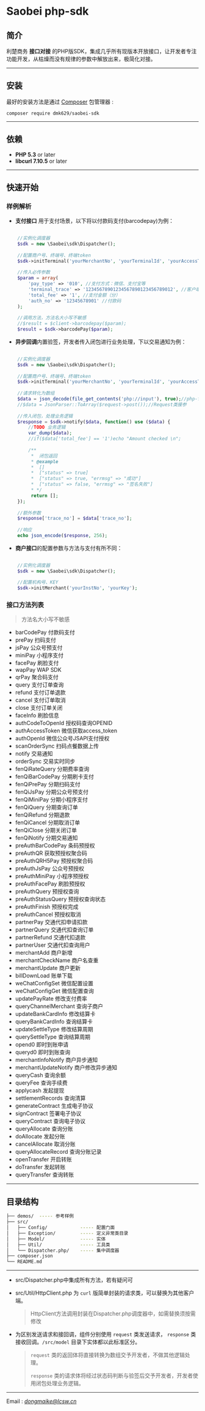 # Saobei php-sdk

## 简介

利楚商务 **接口对接** 的PHP版SDK，集成几乎所有现版本开放接口，让开发者专注功能开发，从枯燥而没有规律的参数中解放出来，极简化对接。

------


## 安装

最好的安装方法是通过 [Composer](http://getcomposer.org/) 包管理器 :

```shell
composer require dmk629/saobei-sdk
```

------
## 依赖

- **PHP 5.3** or later
- **libcurl 7.10.5** or later

------

## 快速开始

### 样例解析

- **支付接口** 用于支付场景，以下将以付款码支付(barcodepay)为例：

```php
    
    //实例化调度器
    $sdk = new \Saobei\sdk\Dispatcher();
    
    //配置商户号、终端号、终端token
    $sdk->initTerminal('yourMerchantNo', 'yourTerminalId', 'yourAccessToken');
    
    //传入必传参数
    $param = array(
        'pay_type' => '010', //支付方式：微信、支付宝等
        'terminal_trace' => '12345678901234567890123456789012', //客户端唯一流水号，生成须有识别性
        'total_fee' => '1', //支付金额（分）
        'auth_no' => '12345678901' //付款码
    );
    
    //调用方法，方法名大小写不敏感
    //$result = $client->barcodepay($param);
    $result = $sdk->barcodePay($param);

```

- **异步回调**内置验签，开发者传入闭包进行业务处理，下以交易通知为例：

```php
    
    //实例化调度器
    $sdk = new \Saobei\sdk\Dispatcher();
    
    //配置商户号、终端号、终端token
    $sdk->initTerminal('yourMerchantNo', 'yourTerminalId', 'yourAccessToken');
    
    //请求转化为数组
    $data = json_decode(file_get_contents('php://input'), true);//php-fpm模式接参
    //$data = JsonParser::ToArray($request->post());//Request类接参
    
    //传入闭包，处理业务逻辑
    $response = $sdk->notify($data, function() use ($data) {
        //TODO 业务逻辑
        var_dump($data);
        //if($data['total_fee'] == '1')echo "Amount checked \n";
        
        /**
         *  闭包返回
         * @example
         *  []
         *  ["status" => true]
         *  ["status" => true, "errmsg" => "成功"]
         *  ["status" => false, "errmsg" => "签名失败"]
         * */
         return [];
    });
    
    //额外参数
    $response['trace_no'] = $data['trace_no'];
    
    //响应
    echo json_encode($response, 256);

```

- **商户接口**的配置参数与方法与支付有所不同：

```php
    
    //实例化调度器
    $sdk = new \Saobei\sdk\Dispatcher();
    
    //配置机构号、KEY
    $sdk->initMerchant('yourInstNo', 'yourKey');

```

### 接口方法列表

> 方法名大小写不敏感

- barCodePay        付款码支付
- prePay            扫码支付
- jsPay             公众号预支付
- miniPay           小程序支付
- facePay           刷脸支付
- wapPay            WAP SDK
- qrPay             聚合码支付
- query             支付订单查询
- refund            支付订单退款
- cancel            支付订单取消
- close             支付订单关闭
- faceInfo          刷脸信息
- authCodeToOpenId  授权码查询OPENID
- authAccessToken   微信获取access_token
- authOpenId        微信公众号JSAPI支付授权
- scanOrderSync     扫码点餐数据上传
- notify            交易通知
- orderSync         交易实时同步
- fenQiRateQuery    分期费率查询
- fenQiBarCodePay   分期刷卡支付
- fenQiPrePay       分期扫码支付
- fenQiJsPay        分期公众号预支付
- fenQiMiniPay      分期小程序支付
- fenQiQuery        分期查询订单
- fenQiRefund       分期退款
- fenQiCancel       分期取消订单
- fenQiClose        分期关闭订单
- fenQiNotify       分期交易通知
- preAuthBarCodePay 条码预授权
- preAuthQR         获取预授权聚合码
- preAuthQRH5Pay    预授权聚合码
- preAuthJsPay      公众号预授权
- preAuthMiniPay    小程序预授权
- preAuthFacePay    刷脸预授权
- preAuthQuery      预授权查询
- preAuthStatusQuery 预授权查询状态
- preAuthFinish     预授权完成
- preAuthCancel     预授权取消
- partnerPay        交通代扣申请扣款
- partnerQuery      交通代扣查询订单
- partnerRefund     交通代扣退款
- partnerUser       交通代扣查询用户
- merchantAdd       商户新增
- merchantCheckName 商户名查重
- merchantUpdate    商户更新
- billDownLoad      账单下载
- weChatConfigSet   微信配置设置
- weChatConfigGet   微信配置查询
- updatePayRate     修改支付费率
- queryChannelMerchant 查询子商户
- updateBankCardInfo 修改结算卡
- queryBankCardInfo 查询结算卡
- updateSettleType  修改结算周期
- querySettleType   查询结算周期
- opend0            即时到账申请
- queryd0           即时到账查询
- merchantInfoNotify 商户异步通知
- merchantUpdateNotify 商户修改异步通知
- queryCash         查询余额
- queryFee          查询手续费
- applycash         发起提现
- settlementRecords 查询清算
- generateContract  生成电子协议
- signContract      签署电子协议
- queryContract     查询电子协议
- queryAllocate     查询分账
- doAllocate        发起分账
- cancelAllocate    取消分账
- queryAllocateRecord 查询分账记录
- openTransfer      开启转账
- doTransfer        发起转账
- queryTransfer     查询转账

-----

## 目录结构

```bash
├── demos/  ----- 参考样例
├── src/
│   ├── Config/            ----- 配置门面
│   ├── Exception/         ----- 定义异常类目录
│   ├── Model/             ----- 实体
│   ├── Util/              ----- 工具类
│   └── Dispatcher.php/    ----- 集中调度器
├── composer.json
└── README.md
```
------

- src/Dispatcher.php中集成所有方法，若有疑问可

- src/Util/HttpClient.php 为 `curl` 版简单封装的请求类，可以替换为其他客户端。

    > HttpClient方法调用封装在Dispatcher.php调度器中，如需替换须按需修改

- 为区别发送请求和接回调，组件分别使用 `request` 类发送请求， `response` 类接收回调。`/src/model` 目录下实体都以此标准区分。

    > `request` 类的返回体将直接转换为数组交予开发者，不做其他逻辑处理。
    >
    > `response` 类的请求体将经过状态码判断与验签后交予开发者，开发者使用闭包处理业务逻辑。

-------

 Email :  *dongmaike@lcsw.cn*